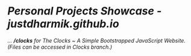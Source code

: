 # <i>Personal Projects Showcase - justdharmik.github.io
... <b> /clocks</b> for The Clocks ~ A Simple Bootstrapped JavaScript Website. (Files can be accessed in Clocks branch.)

</i>
